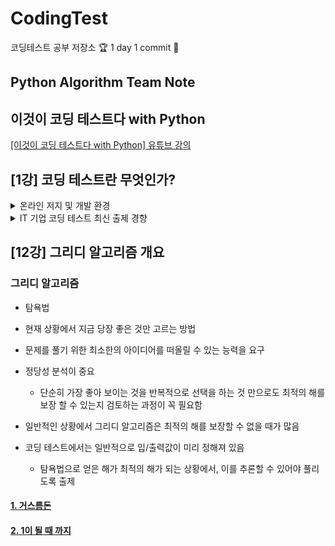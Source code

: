 # CodingTest
코딩테스트 공부 저장소 🏆 1 day 1 commit 🥇

## Python Algorithm Team Note



## 이것이 코딩 테스트다 with Python
[[이것이 코딩 테스트다 with Python] 유튜브 강의](https://www.youtube.com/watch?v=Mf0pYO8VAZk&list=PLVsNizTWUw7H9_of5YCB0FmsSc-K44y81)

## [1강] 코딩 테스트란 무엇인가?

<details markdown="1">
<summary>온라인 저지 및 개발 환경</summary>
### 온라인 저지
- [코드포스](http://codeforces.com)
- [탑코더](https://topcoder.com)
- [리트코드](https://leetcode.com)
- [코드셰프](https://www.codechef.com)
- [백준](https://www.acmicpc.net)
- [코드업](https://codeup.kr)
- [프로그래머스](https://programmers.co.kr)
- [SW Expert Academy](https://wsexpertacademy.com)

### 온라인 개발 환경 (Python)
- [리플릿](https://repl.it/languages/python3)
- [파이썬 튜터](http://pythontutor.com/visualize.html)

### 자신만의 소스코드 관리하기
- 자신만의 소스코드 관리하는 습관 들이기
- 자주 사용하는 알고리즘 코드 라이브러리화 하기

</details>

<details markdown="1">
<summary>IT 기업 코딩 테스트 최신 출제 경향</summary>

### 출제 빈도가 높은 알고리즘 유형
- 그리디
- 구현
- DFS/BFS를 활용한 탐색

#### 2019 주요 기업 코딩 테스트 유형 분석
- 삼성전자
  - 3시간, 2문제 (커트라인: 2문제)
  - 완전 탐색, 시뮬레이션 by DFS/BFS, 구현
  - 기출 문제 유형이 고정적
- 카카오
  - 1차: 5시간, 7문제 (커트라인: 4문제)
    - 구현, 이진 탐색, 자료구조
  - 2차: 5시간, 1문제, 추천 시스템 개발
    - 서버 API 통신
  - 카카오 기술 블로그에 자세한 설명 기재
- 라인
  - 3시간, 5~6문제 (커트라인: 3~4문제)
  - 탐색, 구현, 문자열, 다이나믹 프로그래밍, 자료구조

#### 2018 주요 기업 코딩 테스트 유형 분석
- 삼성전자
  - 3시간, 2문제 (커트라인: 1문제)
  - 완전 탐색, 시뮬레이션 by DFS/BFS, 구현
- 카카오
  - 1차: 5시간, 7문제 (커트라인: 3문제)
    - 구현, 이진 탐색, 자료구조
  - 2차: 5시간, 1문제, 시뮬레이션 개발
  - 카카오 기술 블로그에 자세한 설명 기재
- 라인
  - 3시간, 4~5문제 (커트라인: 2문제)
  - 탐색, 그리디, 다이나믹 프로그래밍, 구현, 문자열

</details>


## [12강] 그리디 알고리즘 개요

### 그리디 알고리즘
- 탐욕법
- 현재 상황에서 지금 당장 좋은 것만 고르는 방법
- 문제를 풀기 위한 최소한의 아이디어를 떠올릴 수 있는 능력을 요구
- 정당성 분석이 중요
  - 단순히 가장 좋아 보이는 것을 반복적으로 선택을 하는 것 만으로도 최적의 해를 보장 할 수 있는지 검토하는 과정이 꼭 필요함

- 일반적인 상황에서 그리디 알고리즘은 최적의 해를 보장할 수 없을 때가 많음
- 코딩 테스트에서는 일반적으로 입/출력값이 미리 정해져 있음
  - 탐욕법으로 얻은 해가 최적의 해가 되는 상황에서, 이를 추론할 수 있어야 풀리도록 출제

#### [1. 거스름돈](https://github.com/jaehui327/CodingTest/blob/main/Greedy/1.%20%EA%B1%B0%EC%8A%A4%EB%A6%84%EB%8F%88.md)

#### [2. 1이 될 때 까지](https://github.com/jaehui327/CodingTest/blob/main/Greedy/2.%201%EC%9D%B4%20%EB%90%A0%20%EB%95%8C%20%EA%B9%8C%EC%A7%80.md)











